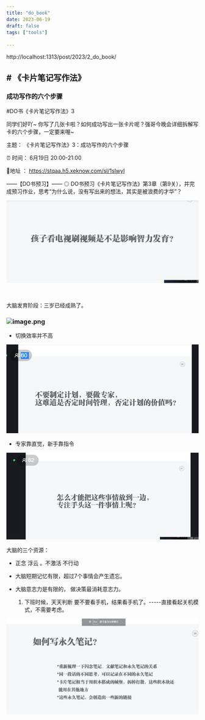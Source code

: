 ```yaml
---
title: "do_book"
date: 2023-06-19
draft: false
tags: ["tools"]

---
```






http://localhost:1313/post/2023/2_do_book/







## # 《卡片笔记写作法》



### 成功写作的六个步骤



#DO书《卡片笔记写作法》3

同学们好吖~
你写了几张卡啦？如何成功写出一张卡片呢？强哥今晚会详细拆解写卡的六个步骤，一定要来喔~

 主题：
《卡片笔记写作法》3：成功写作的六个步骤

⏰ 时间：
6月19日 20:00-21:00

📍地址 ：
https://stqaa.h5.xeknow.com/sl/1slwyI

——【DO书预习】——
◎ DO书预习《卡片笔记写作法》第3章（第9关），并完成预习作业，思考“为什么说，没有写出来的想法，其实是被浪费的才华”？



![image.png](assets/bJxo2hXmuO38Rkc.png)



​	

大脑发育阶段：三岁已经成熟了。





###  ![image.png](https://s2.loli.net/2023/06/19/kFQloIRsYiPxuyz.png)

- 切换效率并不高

![image.png](assets/Vg7DKMRGroeBity.png)



- 专家靠直觉，新手靠指令

  

![image.png](assets/M8nUa7wNBJAb1fE.png)



大脑的三个资源：

- 正念  浮云 。不激活 不行动

- 大脑短期记忆有限，超过7个事情会产生遗忘。

- 大脑意志力是有限的， 做决策最消耗意志力。

  1. 下班时候，天天判断 要不要看手机，结果看手机了。-----直接看起关机模式，不需要考虑。

  

![image.png](assets/YTpbPmGUzxSIg3y.png)



